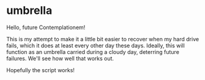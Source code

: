 # umbrella

Hello, future Contemplationem!

This is my attempt to make it a little bit easier to recover when my hard drive fails, which it does at least every other day these days. Ideally, this will function as an umbrella carried during a cloudy day, deterring future failures. We'll see how well that works out. 

Hopefully the script works! 
